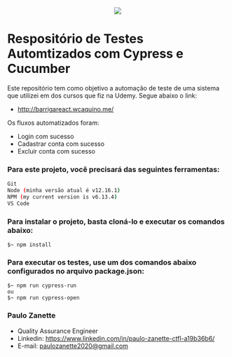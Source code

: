 <div align="center">
 <img src="https://miro.medium.com/fit/c/1838/551/1*C-27ssAPshY3urn2pbEX4w.png" >
</div>

# Respositório de Testes Automtizados com Cypress e Cucumber

Este repositório tem como objetivo a automação de teste de uma sistema que utilizei em dos cursos que fiz na Udemy. Segue abaixo o link:
  - http://barrigareact.wcaquino.me/
  
 Os fluxos automatizados foram:
  - Login com sucesso
  - Cadastrar conta com sucesso
  - Excluir conta com sucesso
  
 ### Para este projeto, você precisará das seguintes ferramentas:
```bash
Git
Node (minha versão atual é v12.16.1)
NPM (my current version is v6.13.4)
VS Code
```

### Para instalar o projeto, basta cloná-lo e executar os comandos abaixo:
```terminal
$~ npm install
```

### Para executar os testes, use um dos comandos abaixo configurados no arquivo package.json:
```terminal
$~ npm run cypress-run
ou
$~ npm run cypress-open
```

### Paulo Zanette
- Quality Assurance Engineer
- Linkedin: https://www.linkedin.com/in/paulo-zanette-ctfl-a19b36b6/
- E-mail: paulozanette2020@gmail.com
